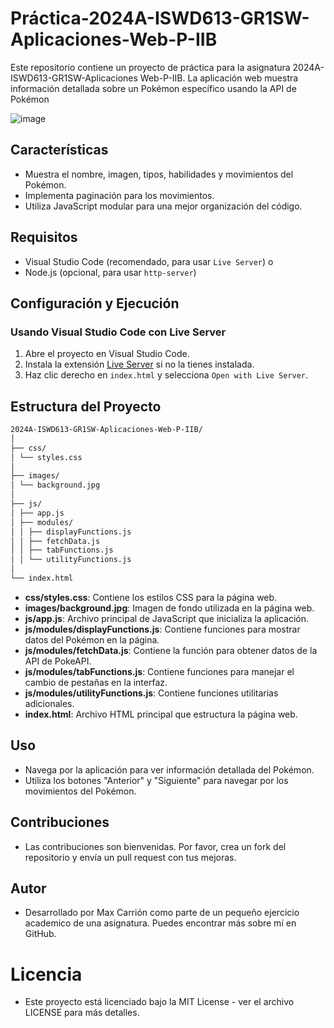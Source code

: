 # Práctica-2024A-ISWD613-GR1SW-Aplicaciones-Web-P-IIB
Este repositorio contiene un proyecto de práctica para la asignatura 2024A-ISWD613-GR1SW-Aplicaciones Web-P-IIB. La aplicación web muestra información detallada sobre un Pokémon específico usando la API de Pokémon

![image](https://github.com/user-attachments/assets/20bbcbc2-eab0-45b0-b2fb-87e6264e97bb)

## Características

- Muestra el nombre, imagen, tipos, habilidades y movimientos del Pokémon.
- Implementa paginación para los movimientos.
- Utiliza JavaScript modular para una mejor organización del código.

## Requisitos

- Visual Studio Code (recomendado, para usar `Live Server`) o
- Node.js (opcional, para usar `http-server`)

## Configuración y Ejecución

### Usando Visual Studio Code con Live Server

1. Abre el proyecto en Visual Studio Code.
2. Instala la extensión [Live Server](https://marketplace.visualstudio.com/items?itemName=ritwickdey.LiveServer) si no la tienes instalada.
3. Haz clic derecho en `index.html` y selecciona `Open with Live Server`.


## Estructura del Proyecto

```sh
2024A-ISWD613-GR1SW-Aplicaciones-Web-P-IIB/
│
├── css/
│ └── styles.css
│
├── images/
│ └── background.jpg
│
├── js/
│ ├── app.js
│ ├── modules/
│ │ ├── displayFunctions.js
│ │ ├── fetchData.js
│ │ ├── tabFunctions.js
│ │ └── utilityFunctions.js
│
└── index.html
```

- **css/styles.css**: Contiene los estilos CSS para la página web.
- **images/background.jpg**: Imagen de fondo utilizada en la página web.
- **js/app.js**: Archivo principal de JavaScript que inicializa la aplicación.
- **js/modules/displayFunctions.js**: Contiene funciones para mostrar datos del Pokémon en la página.
- **js/modules/fetchData.js**: Contiene la función para obtener datos de la API de PokeAPI.
- **js/modules/tabFunctions.js**: Contiene funciones para manejar el cambio de pestañas en la interfaz.
- **js/modules/utilityFunctions.js**: Contiene funciones utilitarias adicionales.
- **index.html**: Archivo HTML principal que estructura la página web.

## Uso

- Navega por la aplicación para ver información detallada del Pokémon.
- Utiliza los botones "Anterior" y "Siguiente" para navegar por los movimientos del Pokémon.

## Contribuciones
- Las contribuciones son bienvenidas. Por favor, crea un fork del repositorio y envía un pull request con tus mejoras.

## Autor
- Desarrollado por Max Carrión como parte de un pequeño ejercicio academico de una asignatura. Puedes encontrar más sobre mí en GitHub.

# Licencia
- Este proyecto está licenciado bajo la MIT License - ver el archivo LICENSE para más detalles.



